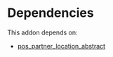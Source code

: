# Dependencies

This addon depends on:

- [pos_partner_location_abstract](../../../../odoo-bringout-oca-pos-pos_partner_location_abstract)
